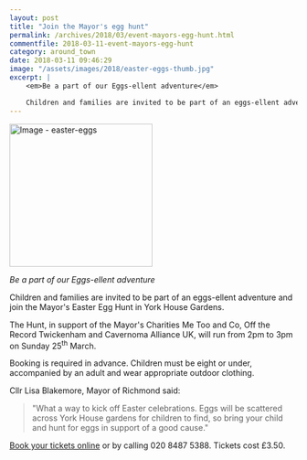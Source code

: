 ```yaml
---
layout: post
title: "Join the Mayor's egg hunt"
permalink: /archives/2018/03/event-mayors-egg-hunt.html
commentfile: 2018-03-11-event-mayors-egg-hunt
category: around_town
date: 2018-03-11 09:46:29
image: "/assets/images/2018/easter-eggs-thumb.jpg"
excerpt: |
    <em>Be a part of our Eggs-ellent adventure</em>

    Children and families are invited to be part of an eggs-ellent adventure and join the Mayor's Easter Egg Hunt in York House Gardens from 2pm to 3pm on Sunday 25<sup>th</sup> March.
---
```


<a href="/assets/images/2018/easter-eggs.jpg" title="Click for a larger image"><img src="/assets/images/2018/easter-eggs-thumb.jpg" width="250" alt="Image - easter-eggs"  class="photo right"/></a>

*Be a part of our Eggs-ellent adventure*

Children and families are invited to be part of an eggs-ellent adventure and join the Mayor's Easter Egg Hunt in York House Gardens.

The Hunt, in support of the Mayor's Charities Me Too and Co, Off the Record Twickenham and Cavernoma Alliance UK, will run from 2pm to 3pm on Sunday 25<sup>th</sup> March.

Booking is required in advance. Children must be eight or under, accompanied by an adult and wear appropriate outdoor clothing.

Cllr Lisa Blakemore, Mayor of Richmond said:

> "What a way to kick off Easter celebrations. Eggs will be scattered across York House gardens for children to find, so bring your child and hunt for eggs in support of a good cause."

[Book your tickets online](http://www.richmond.gov.uk/mayors_charities) or by calling 020 8487 5388. Tickets cost &pound;3.50.
